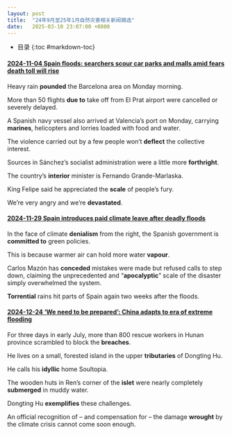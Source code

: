 ```yaml
---
layout: post
title:  "24年9月至25年1月自然灾害相关新闻摘选"
date:   2025-03-10 23:07:00 +0800
---
```


* 目录
{:toc #markdown-toc}

#### [2024-11-04 Spain floods: searchers scour car parks and malls amid fears death toll will rise](https://www.theguardian.com/world/2024/nov/04/spain-floods-military-unit-searches-car-parks-and-malls-amid-fears-death-toll-will-rise)

Heavy rain **pounded** the Barcelona area on Monday morning.

More than 50 flights **due to** take off from El Prat airport were cancelled or severely delayed.

A Spanish navy vessel also arrived at Valencia’s port on Monday, carrying **marines**, helicopters and lorries loaded with food and water.

The violence carried out by a few people won’t **deflect** the collective interest.

Sources in Sánchez’s socialist administration were a little more **forthright**.

The country’s **interior** minister is Fernando Grande-Marlaska.

King Felipe said he appreciated the **scale** of people’s fury.

We’re very angry and we’re **devastated**.

#### [2024-11-29 Spain introduces paid climate leave after deadly floods](https://www.theguardian.com/world/2024/nov/29/spain-paid-climate-leave-floods)

In the face of climate **denialism** from the right, the Spanish government is **committed to** green policies.

This is because warmer air can hold more water **vapour**.

Carlos Mazón has **conceded** mistakes were made but refused calls to step down, claiming the unprecedented and “**apocalyptic**” scale of the disaster simply overwhelmed the system.

**Torrential** rains hit parts of Spain again two weeks after the floods.

#### [2024-12-24 ‘We need to be prepared’: China adapts to era of extreme flooding](https://www.theguardian.com/world/2024/dec/24/we-need-to-be-prepared-china-adapts-to-era-of-extreme-flooding)

For three days in early July, more than 800 rescue workers in Hunan province scrambled to block the **breaches**.

He lives on a small, forested island in the upper **tributaries** of Dongting Hu.

He calls his **idyllic** home Soultopia.

The wooden huts in Ren’s corner of the **islet** were nearly completely **submerged** in muddy water.

Dongting Hu **exemplifies** these challenges.

An official recognition of – and compensation for – the damage **wrought** by the climate crisis cannot come soon enough.